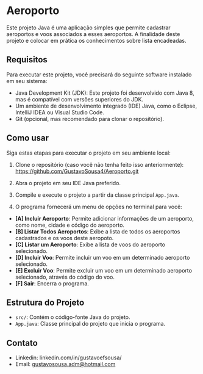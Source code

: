 # Aeroporto

Este projeto Java é uma aplicação simples que permite cadastrar aeroportos e voos associados a esses aeroportos. A finalidade deste projeto e colocar em prática os conhecimentos sobre lista encadeadas.

## Requisitos

Para executar este projeto, você precisará do seguinte software instalado em seu sistema:

- Java Development Kit (JDK): Este projeto foi desenvolvido com Java 8, mas é compatível com versões superiores do JDK.
- Um ambiente de desenvolvimento integrado (IDE) Java, como o Eclipse, IntelliJ IDEA ou Visual Studio Code.
- Git (opcional, mas recomendado para clonar o repositório).

## Como usar

Siga estas etapas para executar o projeto em seu ambiente local:

1. Clone o repositório (caso você não tenha feito isso anteriormente):
    https://github.com/GustavoSousa4/Aeroporto.git
2. Abra o projeto em seu IDE Java preferido.

3. Compile e execute o projeto a partir da classe principal `App.java`.

4. O programa fornecerá um menu de opções no terminal para você:

- **[A] Incluir Aeroporto**: Permite adicionar informações de um aeroporto, como nome, cidade e código do aeroporto.
- **[B] Listar Todos Aeroportos**: Exibe a lista de todos os aeroportos cadastrados e os voos deste aeropoto.
- **[C] Listar um Aeroporto**: Exibe a lista de voos do aeroporto selecionado.
- **[D] Incluir Voo**: Permite incluir um voo em um determinado aeroporto selecionado.
- **[E] Excluir Voo**: Permite excluir um voo em um determinado aeroporto selecionado, através do código do voo.
- **[F] Sair**: Encerra o programa.


## Estrutura do Projeto

- `src/`: Contém o código-fonte Java do projeto.
- `App.java`: Classe principal do projeto que inicia o programa.


## Contato
- Linkedin: linkedin.com/in/gustavoefsousa/
- Email: gustavosousa.adm@hotmail.com
